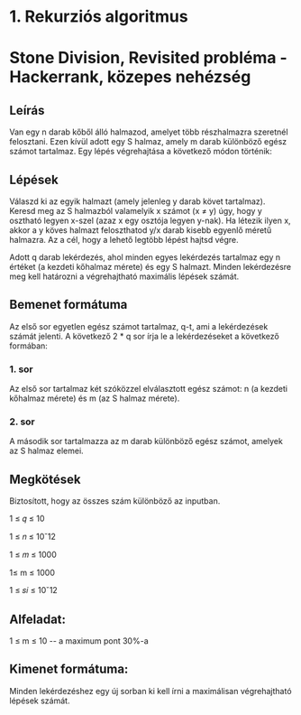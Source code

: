 # 1. Rekurziós algoritmus
# Stone Division, Revisited probléma - Hackerrank, közepes nehézség

## Leírás
Van egy n darab kőből álló halmazod, amelyet több részhalmazra szeretnél felosztani. Ezen kívül adott egy S halmaz, amely m darab különböző egész számot tartalmaz. Egy lépés végrehajtása a következő módon történik:

## Lépések
Válaszd ki az egyik halmazt (amely jelenleg y darab követ tartalmaz).
Keresd meg az S halmazból valamelyik x számot (x ≠ y) úgy, hogy y osztható legyen x-szel (azaz x egy osztója legyen y-nak). Ha létezik ilyen x, akkor a y köves halmazt feloszthatod y/x darab kisebb egyenlő méretű halmazra.
Az a cél, hogy a lehető legtöbb lépést hajtsd végre.

Adott q darab lekérdezés, ahol minden egyes lekérdezés tartalmaz egy n értéket (a kezdeti kőhalmaz mérete) és egy S halmazt. Minden lekérdezésre meg kell határozni a végrehajtható maximális lépések számát.

## Bemenet formátuma
Az első sor egyetlen egész számot tartalmaz, q-t, ami a lekérdezések számát jelenti. A következő 2 * q sor írja le a lekérdezéseket a következő formában:

### 1. sor
Az első sor tartalmaz két szóközzel elválasztott egész számot: n (a kezdeti kőhalmaz mérete) és m (az S halmaz mérete).

### 2. sor
A második sor tartalmazza az m darab különböző egész számot, amelyek az S halmaz elemei.

## Megkötések
Biztosított, hogy az összes szám különböző az inputban.

1 ≤ 𝑞 ≤ 10

1 ≤ 𝑛 ≤ 10ˇ12

1 ≤ 𝑚 ≤ 1000

1≤ m ≤ 1000

1 ≤ 𝑠𝑖 ≤ 10ˇ12

## Alfeladat:
1 ≤ m ≤ 10 -- a maximum pont 30%-a

## Kimenet formátuma:
Minden lekérdezéshez egy új sorban ki kell írni a maximálisan végrehajtható lépések számát.